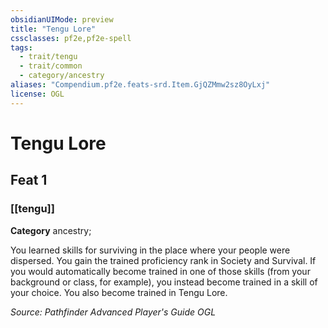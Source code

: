 ```yaml
---
obsidianUIMode: preview
title: "Tengu Lore"
cssclasses: pf2e,pf2e-spell
tags:
  - trait/tengu
  - trait/common
  - category/ancestry
aliases: "Compendium.pf2e.feats-srd.Item.GjQZMmw2sz8OyLxj"
license: OGL
---
```

# Tengu Lore
## Feat 1
### [[tengu]]

**Category** ancestry; 




You learned skills for surviving in the place where your people were dispersed. You gain the trained proficiency rank in Society and Survival. If you would automatically become trained in one of those skills (from your background or class, for example), you instead become trained in a skill of your choice. You also become trained in Tengu Lore.

*Source: Pathfinder Advanced Player's Guide*
*OGL*